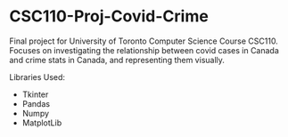 # CSC110-Proj-Covid-Crime

Final project for University of Toronto Computer Science Course CSC110. Focuses on investigating the relationship between covid cases in Canada and crime stats in Canada, and representing them visually.

Libraries Used: 
* Tkinter
* Pandas
* Numpy 
* MatplotLib
